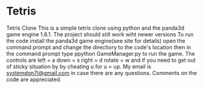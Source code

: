 # Tetris
Tetris Clone
This is a simple tetris clone using python and the 
panda3d game engine 1.8.1.
The project should still work wiht newer versions
To run the code install the panda3d game engine(see site for details)
open the command prompt and change the directiory to the code's  location 
then in the command prompt type ppython GameManager.py to run the game.
The controls are
left = a
down = s
right = d
rotate = w
and if you need to get out of sticky situation by by cheating
u for u = up.
My email is systemdgn7i@gmail.com
in case there are any questions.
Comments on the code are appreciated.
